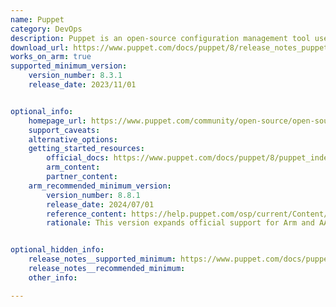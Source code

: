 ```yaml
---
name: Puppet
category: DevOps
description: Puppet is an open-source configuration management tool used for automating the management of infrastructure, ensuring consistency, compliance, and efficiency.
download_url: https://www.puppet.com/docs/puppet/8/release_notes_puppet
works_on_arm: true
supported_minimum_version:
    version_number: 8.3.1
    release_date: 2023/11/01


optional_info:
    homepage_url: https://www.puppet.com/community/open-source/open-source-puppet
    support_caveats:
    alternative_options:
    getting_started_resources:
        official_docs: https://www.puppet.com/docs/puppet/8/puppet_index.html
        arm_content:
        partner_content:
    arm_recommended_minimum_version:
        version_number: 8.8.1
        release_date: 2024/07/01
        reference_content: https://help.puppet.com/osp/current/Content/PuppetCore/PuppetReleaseNotes/release_notes_puppet_x-8-8-1.htm
        rationale: This version expands official support for Arm and AArch64, with new agent compatibility for AlmaLinux 9 (AARCH64), Rocky Linux 9 (AARCH64), and Ubuntu 24.04 (ARM). The release ensures compatibility with Ruby 3.3 and resolves multiple agent and catalog-related issues. Security is enhanced with an OpenSSL 3.0.14 upgrade, addressing CVE-2024-4603 and CVE-2024-2511 vulnerabilities.


optional_hidden_info:
    release_notes__supported_minimum: https://www.puppet.com/docs/puppet/8/release_notes_puppet#release_notes_puppet_x-8-3-1
    release_notes__recommended_minimum:
    other_info: 

---
```

